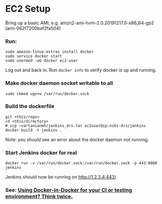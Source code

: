 # EC2 Setup

Bring up a basic AMI, e.g. amzn2-ami-hvm-2.0.20191217.0-x86_64-gp2 (ami-062f7200baf2fa504)

### Run:
```
sudo amazon-linux-extras install docker
sudo service docker start
sudo usermod -aG docker ec2-user
```
Log out and back in. Run `docker info` to verify docker is up and running.

### Make docker daemon socket writable to all

```
sudo chmod ugo+w /var/run/docker.sock
```

### Build the dockerfile

```
git <this/repo>
cd <this/directory>
# scp ~vartanianmh/jenkins_drs.tar ec2user@ip:ncbi-drs/jenkins
docker build -t jenkins .
```

Note: you *should* see an error about the docker daemon not running.

### Start Jenkins docker for real

```
docker run -v /var/run/docker.sock:/var/run/docker.sock -p 443:8080 jenkins
```

Jenkins should now be running on http://1.2.3.4:443/

### See: [Using Docker-in-Docker for your CI or testing environment? Think twice.](http://jpetazzo.github.io/2015/09/03/do-not-use-docker-in-docker-for-ci/)
